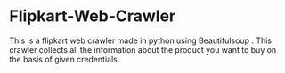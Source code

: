 # Flipkart-Web-Crawler
This is a flipkart web crawler made in python using Beautifulsoup . This crawler collects all the information about the product you want to buy on the basis of given credentials. 
